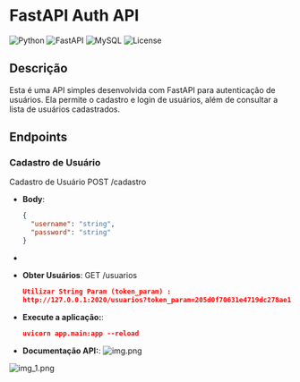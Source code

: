 # FastAPI Auth API

![Python](https://img.shields.io/badge/python-3.9-brightgreen)
![FastAPI](https://img.shields.io/badge/FastAPI-0.68.1-blue)
![MySQL](https://img.shields.io/badge/MySQL-8.0-orange)
![License](https://img.shields.io/badge/license-MIT-blue)

## Descrição

Esta é uma API simples desenvolvida com FastAPI para autenticação de usuários. Ela permite o cadastro e login de usuários, além de consultar a lista de usuários cadastrados.

## Endpoints

### Cadastro de Usuário
Cadastro de Usuário
POST /cadastro

- **Body**:
  ```json
  {
    "username": "string",
    "password": "string"
  }
- 
- **Obter Usuários**: 
GET /usuarios

  ```json
  Utilizar String Param (token_param) :
  http://127.0.0.1:2020/usuarios?token_param=205d0f70631e4719dc278ae11b41d5


- **Execute a aplicação:**:  
  ```json
  uvicorn app.main:app --reload

- **Documentação API:**: 
![img.png](img.png)

![img_1.png](img_1.png)
